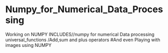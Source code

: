 # Numpy_for_Numerical_Data_Processing

Working on NUMPY
INCLUDES//numpy for numerical Data processing 
universal_functions /Add,sum and plus operators
#And even Playing with images using NUMPY
